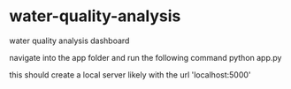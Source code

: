 # water-quality-analysis
water quality analysis dashboard 


navigate into the app folder and run the following command
python app.py

this should create a local server likely with the url 'localhost:5000'
